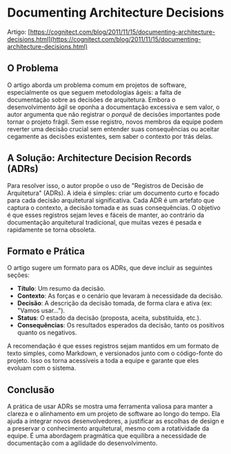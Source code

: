 # Documenting Architecture Decisions

Artigo: [https://cognitect.com/blog/2011/11/15/documenting-architecture-decisions.html](https://cognitect.com/blog/2011/11/15/documenting-architecture-decisions.html)

## O Problema

O artigo aborda um problema comum em projetos de software, especialmente os que seguem metodologias ágeis: a falta de documentação sobre as decisões de arquitetura. Embora o desenvolvimento ágil se oponha a documentação excessiva e sem valor, o autor argumenta que não registrar o _porquê_ de decisões importantes pode tornar o projeto frágil. Sem esse registro, novos membros da equipe podem reverter uma decisão crucial sem entender suas consequências ou aceitar cegamente as decisões existentes, sem saber o contexto por trás delas.

## A Solução: Architecture Decision Records (ADRs)

Para resolver isso, o autor propõe o uso de "Registros de Decisão de Arquitetura" (ADRs). A ideia é simples: criar um documento curto e focado para cada decisão arquitetural significativa. Cada ADR é um artefato que captura o contexto, a decisão tomada e as suas consequências. O objetivo é que esses registros sejam leves e fáceis de manter, ao contrário da documentação arquitetural tradicional, que muitas vezes é pesada e rapidamente se torna obsoleta.

## Formato e Prática

O artigo sugere um formato para os ADRs, que deve incluir as seguintes seções:

-   **Título**: Um resumo da decisão.
-   **Contexto**: As forças e o cenário que levaram à necessidade da decisão.
-   **Decisão**: A descrição da decisão tomada, de forma clara e ativa (ex: "Vamos usar...").
-   **Status**: O estado da decisão (proposta, aceita, substituída, etc.).
-   **Consequências**: Os resultados esperados da decisão, tanto os positivos quanto os negativos.

A recomendação é que esses registros sejam mantidos em um formato de texto simples, como Markdown, e versionados junto com o código-fonte do projeto. Isso os torna acessíveis a toda a equipe e garante que eles evoluam com o sistema.

## Conclusão

A prática de usar ADRs se mostra uma ferramenta valiosa para manter a clareza e o alinhamento em um projeto de software ao longo do tempo. Ela ajuda a integrar novos desenvolvedores, a justificar as escolhas de design e a preservar o conhecimento arquitetural, mesmo com a rotatividade da equipe. É uma abordagem pragmática que equilibra a necessidade de documentação com a agilidade do desenvolvimento.
